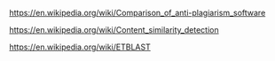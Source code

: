 


https://en.wikipedia.org/wiki/Comparison_of_anti-plagiarism_software

https://en.wikipedia.org/wiki/Content_similarity_detection

https://en.wikipedia.org/wiki/ETBLAST
